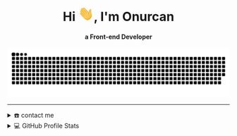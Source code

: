 <div align="center">
<h1 align="center">Hi <img width="35" src="https://github.com/1999AZZAR/1999AZZAR/blob/main/resources/img/waving.gif">, I'm Onurcan</h1>
<h4 align="center">a Front-end Developer</h4>
</div>

<div align="center">
  <img  src="https://github.com/1999AZZAR/1999AZZAR/blob/main/resources/img/grid-snake.svg"
       alt="snake" />
</div>

-----
<details>
  <summary>☎️ contact me</summary>
<div>
  <samp>
    <h2 align="center">you can reach me by:</h2>
    <p align="center">
      <br/>
      <a href="https://www.linkedin.com/in/onurcancira96/" target="blank"><img align="center"
         src="https://img.shields.io/badge/linkedin-%231DA1F2.svg?style=for-the-badge&logo=linkedin&logoColor=white"
         alt="onurcancira96" height="30"/></a>
      <a href="mailto:onurcan.cira96@gmail.com" target="blank"><img align="center"
         src="https://img.shields.io/badge/gmail-EA4335.svg?style=for-the-badge&logo=gmail&logoColor=white"
         alt="onurcancira96" height="30"/></a>
    </p>
  <p align="center">
      <a href="https://instagram.com/tenshigalad" target="blank"><img align="center"
         src="https://img.shields.io/badge/instagram-%23E4405F.svg?style=for-the-badge&logo=Instagram&logoColor=white"
         alt="onurcancira96" height="30"/></a>
      <br>
    </p>
  </samp>
</div>
</details>

  
<details> 
  <summary>💻 GitHub Profile Stats</summary>
  <div>
  <samp>
    <h2 align="center"> Github stats </h2>
      <br/>
    <details open>
  <summary><h3>Languages</h3></summary>
            <p align="center">
        <a href="https://github.com/onurcancira96/">
          <img src="https://github-readme-stats.vercel.app/api/top-langs/?username=onurcancira96&langs_count=6&theme=gruvbox&layout=compact&hide_border=true"
          alt="onurcancira96 :: overall Top Langs " /></a>
      </p>
        <p align="center">
          <a href="https://github.com/onurcancira96/">
          <img width="45%" src="https://github-profile-summary-cards.vercel.app/api/cards/repos-per-language?username=onurcancira96&theme=gruvbox&layout=compact&hide_border=true"
          alt="onurcancira96 :: Top Langs by repo" />
          <img width="45%" src="https://github-profile-summary-cards.vercel.app/api/cards/most-commit-language?username=onurcancira96&theme=gruvbox&layout=compact&hide_border=true"
          alt="onurcancira96 :: Top Langs by commit" />
          </a>
        </p>
</details>
    <details open>
  <summary><h3>stasistic</h3></summary>
        <p align="center">
          <a href="https://github.com/onurcancira96/">
          <img width="49.5%" src="https://github-readme-stats.vercel.app/api?username=onurcancira96&show_icons=true&theme=gruvbox&hide_border=true" />
          <img width="49.5%" src="https://github-readme-streak-stats.herokuapp.com/?user=onurcancira96&theme=gruvbox&hide_border=true" />
          </a>
       </p>
     <br>
     </samp>
  </div>
      <div align="center">
  <img  src="https://media.tenor.com/HKUc3og5OxAAAAAM/gato-cat.gif"
       alt="cat" />
</div>
</details>
